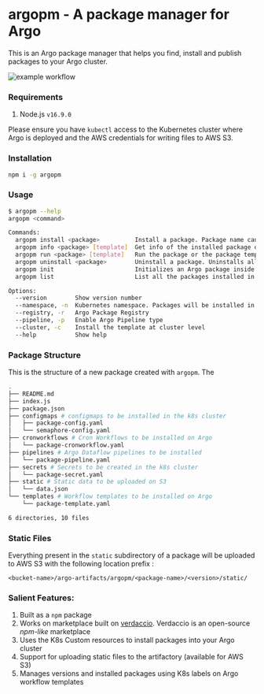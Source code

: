 # argopm - A package manager for Argo

This is an Argo package manager that helps you find, install and publish packages to your Argo cluster.

![example workflow](https://github.com/atlanhq/argopm/actions/workflows/npm-publish.yml/badge.svg)
### Requirements

1. Node.js `v16.9.0`

Please ensure you have `kubectl` access to the Kubernetes cluster where Argo is deployed and the AWS credentials for writing files to AWS S3.

### Installation

```bash
npm i -g argopm
```

### Usage

```bash 
$ argopm --help
argopm <command>

Commands:
  argopm install <package>          Install a package. Package name can be of the format package@version                        [aliases: i]
  argopm info <package> [template]  Get info of the installed package or a specific template in the package
  argopm run <package> [template]   Run the package or the package template. Pass in arguments using --
  argopm uninstall <package>        Uninstall a package. Uninstalls all dependencies associated with the package.            [aliases: u, r]
  argopm init                       Initializes an Argo package inside the current working directory
  argopm list                       List all the packages installed in the namespace                                            [aliases: l]

Options:
  --version        Show version number                                                                                                 [boolean]
  --namespace, -n  Kubernetes namespace. Packages will be installed in this namespace                                 [string] [default: "argo"]
  --registry, -r   Argo Package Registry                                                     [string] [default: "https://marketplace.atlan.com"]
  --pipeline, -p   Enable Argo Pipeline type                                                                          [boolean] [default: false]
  --cluster, -c    Install the template at cluster level                                                              [boolean] [default: false]
  --help           Show help                                                                                                           [boolean]
```

### Package Structure

This is the structure of a new package created with `argopm`. The 

```bash
.
├── README.md 
├── index.js
├── package.json
├── configmaps # configmaps to be installed in the k8s cluster
│   ├── package-config.yaml
│   └── semaphore-config.yaml
├── cronworkflows # Cron Workflows to be installed on Argo
│   └── package-cronworkflow.yaml
├── pipelines # Argo Dataflow pipelines to be installed
│   └── package-pipeline.yaml
├── secrets # Secrets to be created in the k8s cluster
│   └── package-secret.yaml
├── static # Static data to be uploaded on S3
│   └── data.json
└── templates # Workflow templates to be installed on Argo
    └── package-template.yaml

6 directories, 10 files
```

### Static Files

Everything present in the `static` subdirectory of a package will be uploaded to AWS S3 with the following location prefix :

```
<bucket-name>/argo-artifacts/argopm/<package-name>/<version>/static/
```

### Salient Features:
1. Built as a `npm` package
2. Works on marketplace built on [verdaccio](https://verdaccio.org). Verdaccio is an open-source _npm-like_ marketplace
3. Uses the K8s Custom resources to install packages into your Argo cluster
4. Support for uploading static files to the artifactory (available for AWS S3)
5. Manages versions and installed packages using K8s labels on Argo workflow templates
